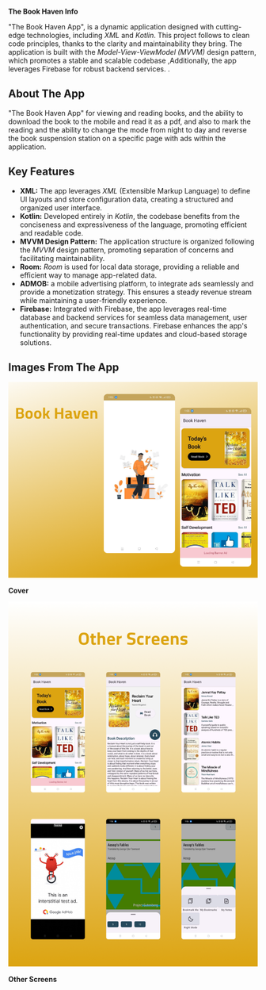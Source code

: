 **The Book Haven Info**

"The Book Haven App",  is a dynamic application designed with cutting-edge technologies, including *XML* and *Kotlin*. This project follows to clean code principles, thanks to the clarity and maintainability they bring. The application is built with the *Model-View-ViewModel (MVVM)* design pattern, which promotes a stable and scalable codebase ,Additionally, the app leverages Firebase for robust backend services.
.

## About The App
"The Book Haven App"  for viewing and reading books, and the ability to download the book to the mobile and read it as a pdf, and also to mark the reading and the ability to change the mode from night to day and reverse the book suspension station on a specific page with ads within the application.
## Key Features

- **XML:** The app leverages *XML* (Extensible Markup Language) to define UI layouts and store configuration data, creating a structured and organized user interface.
- **Kotlin:** Developed entirely in *Kotlin*, the codebase benefits from the conciseness and expressiveness of the language, promoting efficient and readable code.
- **MVVM Design Pattern:** The application structure is organized following the *MVVM* design pattern, promoting separation of concerns and facilitating maintainability.
- **Room:** *Room* is used for local data storage, providing a reliable and efficient way to manage app-related data.
- **ADMOB:**  a mobile advertising platform, to integrate ads seamlessly and provide a monetization strategy. This ensures a steady revenue stream while maintaining a user-friendly experience.
- **Firebase:** Integrated with Firebase, the app leverages real-time database and backend services for seamless data management, user authentication, and secure    transactions. Firebase enhances the app's functionality by providing real-time updates and cloud-based storage solutions.



## Images From The App

![cover](https://github.com/sherifshabans/Book-Haven/blob/main/images/Cover.png)

**Cover**

![Other Screens](https://github.com/sherifshabans/Book-Haven/blob/main/images/Other%20Screens.png)

**Other Screens**



